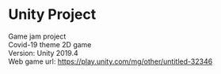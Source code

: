 # Unity Project
Game jam project </br>
Covid-19 theme 2D game </br>
Version: Unity 2019.4 </br>
Web game url: https://play.unity.com/mg/other/untitled-32346
